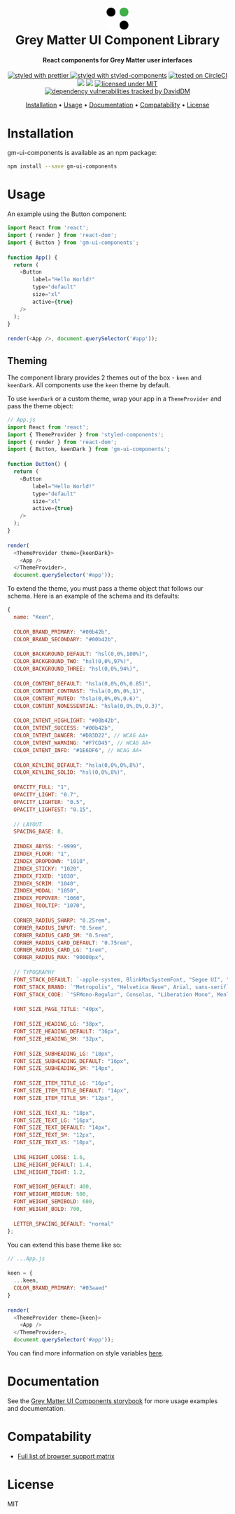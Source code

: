 <h1 align="center">
  <br>
  <img src="./src/images/decipher-logo.png" alt="Decipher Logo" width="50">
  <br>
  Grey Matter UI Component Library
  <br>
</h1>

<h4 align="center">React components for Grey Matter user interfaces</h4>

<p align="center">
  <a href="https://github.com/prettier/prettier" target="_blank">
    <img src="https://img.shields.io/badge/formatted_with-prettier-ff69b4.svg"
         alt="styled with prettier">
  </a>
  <a href="https://www.styled-components.com/" target="_blank"><img src="https://img.shields.io/badge/styled_with-%F0%9F%92%85%20styled--components-orange.svg?colorB=daa357" alt="styled with styled-components"></a>
  <a href="https://circleci.com/gh/DecipherNow/gm-ui-components/tree/master" target="_blank"><img src="https://circleci.com/gh/DecipherNow/gm-ui-components/tree/master.svg?style=shield" alt="tested on CircleCI"></a>
  <a href="https://codeclimate.com/github/DecipherNow/gm-ui-components/maintainability"><img src="https://api.codeclimate.com/v1/badges/878bee2571c9dca75eef/maintainability" /></a>
  <a href="https://codeclimate.com/github/DecipherNow/gm-ui-components/test_coverage"><img src="https://api.codeclimate.com/v1/badges/878bee2571c9dca75eef/test_coverage" /></a>
  <a href="https://opensource.org/licenses/mit-license.php" target="_blank"><img src="https://badges.frapsoft.com/os/mit/mit.svg?v=103" alt="licensed under MIT"></a>
  <a href="https://david-dm.org/deciphernow/gm-ui-components" target="_blank"><img src="https://david-dm.org/deciphernow/gm-ui-components.svg" alt="dependency vulnerabilities tracked by DavidDM"></a>
</p>

<p align="center">
  <a href="#installation">Installation</a> •
  <a href="#usage">Usage</a> •
  <a href="#documentation">Documentation</a> •
  <a href="#compatability">Compatability</a> •
  <a href="#license">License</a>
</p>

# Installation

gm-ui-components is available as an npm package:

```sh
npm install --save gm-ui-components
```

# Usage

An example using the Button component:

```javascript
import React from 'react';
import { render } from 'react-dom';
import { Button } from 'gm-ui-components';

function App() {
  return (
    <Button
        label="Hello World!"
        type="default"
        size="xl"
        active={true}
    />
  );
}

render(<App />, document.querySelector('#app'));
```

## Theming

The component library provides 2 themes out of the box - `keen` and `keenDark`. All components use the `keen` theme by default. 

To use `keenDark` or a custom theme, wrap your app in a `ThemeProvider` and pass the theme object:

```javascript
// App.js
import React from 'react';
import { ThemeProvider } from 'styled-components';
import { render } from 'react-dom';
import { Button, keenDark } from 'gm-ui-components';

function Button() {
  return (
    <Button
        label="Hello World!"
        type="default"
        size="xl"
        active={true}
    />
  );
}

render(
  <ThemeProvider theme={keenDark}>
    <App />
  </ThemeProvider>, 
  document.querySelector('#app'));
```

To extend the theme, you must pass a theme object that follows our schema. Here is an example of the schema and its defaults:

```javascript
{
  name: "Keen",

  COLOR_BRAND_PRIMARY: "#00b42b",
  COLOR_BRAND_SECONDARY: "#00b42b",

  COLOR_BACKGROUND_DEFAULT: "hsl(0,0%,100%)",
  COLOR_BACKGROUND_TWO: "hsl(0,0%,97%)",
  COLOR_BACKGROUND_THREE: "hsl(0,0%,94%)",

  COLOR_CONTENT_DEFAULT: "hsla(0,0%,0%,0.85)",
  COLOR_CONTENT_CONTRAST: "hsla(0,0%,0%,1)",
  COLOR_CONTENT_MUTED: "hsla(0,0%,0%,0.6)",
  COLOR_CONTENT_NONESSENTIAL: "hsla(0,0%,0%,0.3)",

  COLOR_INTENT_HIGHLIGHT: "#00b42b",
  COLOR_INTENT_SUCCESS: "#00b42b",
  COLOR_INTENT_DANGER: "#D83D22", // WCAG AA+
  COLOR_INTENT_WARNING: "#F7CD45", // WCAG AA+
  COLOR_INTENT_INFO: "#1E6DF6", // WCAG AA+

  COLOR_KEYLINE_DEFAULT: "hsla(0,0%,0%,8%)",
  COLOR_KEYLINE_SOLID: "hsl(0,0%,8%)",

  OPACITY_FULL: "1",
  OPACITY_LIGHT: "0.7",
  OPACITY_LIGHTER: "0.5",
  OPACITY_LIGHTEST: "0.15",

  // LAYOUT
  SPACING_BASE: 8,

  ZINDEX_ABYSS: "-9999",
  ZINDEX_FLOOR: "1",
  ZINDEX_DROPDOWN: "1010",
  ZINDEX_STICKY: "1020",
  ZINDEX_FIXED: "1030",
  ZINDEX_SCRIM: "1040",
  ZINDEX_MODAL: "1050",
  ZINDEX_POPOVER: "1060",
  ZINDEX_TOOLTIP: "1070",

  CORNER_RADIUS_SHARP: "0.25rem",
  CORNER_RADIUS_INPUT: "0.5rem",
  CORNER_RADIUS_CARD_SM: "0.5rem",
  CORNER_RADIUS_CARD_DEFAULT: "0.75rem",
  CORNER_RADIUS_CARD_LG: "1rem",
  CORNER_RADIUS_MAX: "90000px",

  // TYPOGRAPHY
  FONT_STACK_DEFAULT: `-apple-system, BlinkMacSystemFont, "Segoe UI", "Roboto", "Oxygen", "Ubuntu", "Cantarell", "Fira Sans", "Droid Sans", "Helvetica Neue", sans-serif`,
  FONT_STACK_BRAND: `"Metropolis", "Helvetica Neue", Arial, sans-serif`,
  FONT_STACK_CODE: `"SFMono-Regular", Consolas, "Liberation Mono", Menlo, Courier, monospace`,

  FONT_SIZE_PAGE_TITLE: "40px",

  FONT_SIZE_HEADING_LG: "38px",
  FONT_SIZE_HEADING_DEFAULT: "36px",
  FONT_SIZE_HEADING_SM: "32px",

  FONT_SIZE_SUBHEADING_LG: "18px",
  FONT_SIZE_SUBHEADING_DEFAULT: "16px",
  FONT_SIZE_SUBHEADING_SM: "14px",

  FONT_SIZE_ITEM_TITLE_LG: "16px",
  FONT_SIZE_ITEM_TITLE_DEFAULT: "14px",
  FONT_SIZE_ITEM_TITLE_SM: "12px",

  FONT_SIZE_TEXT_XL: "18px",
  FONT_SIZE_TEXT_LG: "16px",
  FONT_SIZE_TEXT_DEFAULT: "14px",
  FONT_SIZE_TEXT_SM: "12px",
  FONT_SIZE_TEXT_XS: "10px",

  LINE_HEIGHT_LOOSE: 1.6,
  LINE_HEIGHT_DEFAULT: 1.4,
  LINE_HEIGHT_TIGHT: 1.2,

  FONT_WEIGHT_DEFAULT: 400,
  FONT_WEIGHT_MEDIUM: 500,
  FONT_WEIGHT_SEMIBOLD: 600,
  FONT_WEIGHT_BOLD: 700,

  LETTER_SPACING_DEFAULT: "normal"
};
```

You can extend this base theme like so:

```javascript
// ...App.js

keen = {
  ...keen,
  COLOR_BRAND_PRIMARY: "#03aaed"
}

render(
  <ThemeProvider theme={keen}>
    <App />
  </ThemeProvider>, 
  document.querySelector('#app'));
```

You can find more information on style variables [here](https://deciphernow.github.io/gm-ui-components/?selectedKind=%20Overview%7CStyles&selectedStory=Styles&full=0&addons=1&stories=1&panelRight=0&addonPanel=storybook%2Fthemes%2Fpanel).

# Documentation

See the [Grey Matter UI Components storybook](https://deciphernow.github.io/gm-ui-components) for more usage examples and documentation.

# Compatability

* [Full list of browser support matrix](http://browserl.ist/?q=last+2+Chrome+versions%2C+last+2+ChromeAndroid+versions%2C+last+2+Safari+versions%2C+last+2+iOS+versions%2C+last+2+Firefox+versions%2C+last+2+Edge+versions)

# License

MIT
